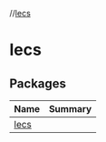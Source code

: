 //[lecs](index.md)



# lecs  


## Packages  
  
|  Name|  Summary| 
|---|---|
| <a name="lecs////PointingToDeclaration/"></a>[lecs](lecs/index.md) | 

